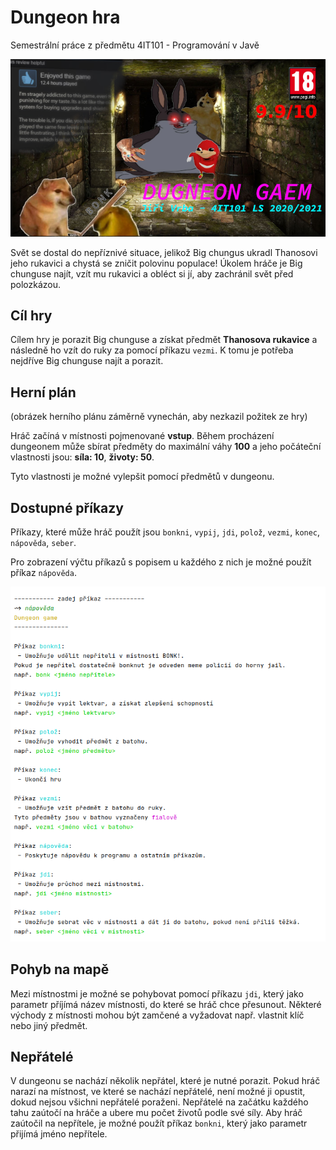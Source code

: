 # Dungeon hra
Semestrální práce z předmětu 4IT101 - Programování v Javě

![Banner](images/banner.png)

Svět se dostal do nepříznivé situace, jelikož Big chungus ukradl Thanosovi jeho rukavici a
chystá se zničit polovinu populace! Úkolem hráče je Big chunguse najít, vzít mu rukavici
a obléct si jí, aby zachránil svět před polozkázou.

## Cíl hry 

Cílem hry je porazit Big chunguse a získat předmět **Thanosova rukavice** a následně ho vzít do ruky za 
pomocí příkazu `vezmi`. K tomu je potřeba nejdříve Big chunguse najít a porazit.

## Herní plán

(obrázek herního plánu záměrně vynechán, aby nezkazil požitek ze hry)

Hráč začíná v místnosti pojmenované **vstup**. Během procházení dungeonem může sbírat
předměty do maximální váhy **100** a jeho počáteční vlastnosti jsou: **síla: 10**, **životy: 50**.

Tyto vlastnosti je možné vylepšit pomocí předmětů v dungeonu.

## Dostupné příkazy

Příkazy, které může hráč použít jsou `bonkni`, `vypij`, `jdi`, `polož`, `vezmi`, `konec`,
`nápověda`, `seber`.

Pro zobrazení výčtu příkazů s popisem u každého z nich je možné použít příkaz `nápověda`.

![Screenshot vykonaného příkazu `nápověda`](images/napoveda.png)

## Pohyb na mapě

Mezi místnostmi je možné se pohybovat pomocí příkazu `jdi`, který jako parametr příjímá název místnosti, do které
se hráč chce přesunout. Některé východy z místnosti mohou být zamčené a vyžadovat např. vlastnit klíč nebo jiný předmět.

## Nepřátelé

V dungeonu se nachází několik nepřátel, které je nutné porazit. Pokud hráč narazí na místnost, ve které se nachází
nepřátelé, není možné ji opustit, dokud nejsou všichni nepřátelé poraženi. Nepřátelé na začátku každého tahu
zaútočí na hráče a ubere mu počet životů podle své síly. Aby hráč zaútočil na nepřítele, je možné použít příkaz
`bonkni`, který jako parametr přijímá jméno nepřítele.
